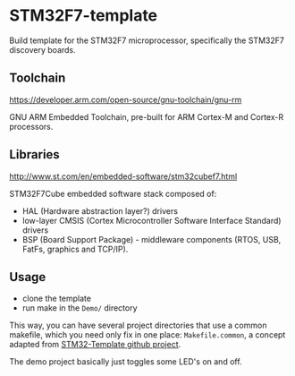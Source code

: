 # STM32F7-template

Build template for the STM32F7 microprocessor, specifically the STM32F7 discovery boards.

## Toolchain

https://developer.arm.com/open-source/gnu-toolchain/gnu-rm

GNU ARM Embedded Toolchain, pre-built for ARM Cortex-M and Cortex-R processors.

## Libraries

http://www.st.com/en/embedded-software/stm32cubef7.html

STM32F7Cube embedded software stack composed of:

  - HAL (Hardware abstraction layer?) drivers
  - low-layer CMSIS (Cortex Microcontroller Software Interface Standard) drivers
  - BSP (Board Support Package) - middleware components (RTOS, USB, FatFs, graphics and TCP/IP).


## Usage

  - clone the template
  - run make in the `Demo/` directory
  
This way, you can have several project directories that use a common makefile, which you need only fix in one place: `Makefile.common`, a concept adapted from [STM32-Template github project](https://github.com/geoffreymbrown/STM32-Template).

The demo project basically just toggles some LED's on and off.
